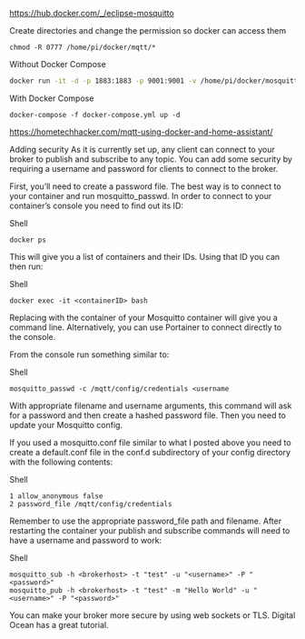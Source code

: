 https://hub.docker.com/_/eclipse-mosquitto

Create directories and change the permission so docker can access them
```
chmod -R 0777 /home/pi/docker/mqtt/*
```

Without Docker Compose
```bash
docker run -it -d -p 1883:1883 -p 9001:9001 -v /home/pi/docker/mosquitto/:/mosquitto/ eclipse-mosquitto
```

With Docker Compose
```
docker-compose -f docker-compose.yml up -d
```


https://hometechhacker.com/mqtt-using-docker-and-home-assistant/

Adding security
As it is currently set up, any client can connect to your broker to publish and subscribe to any topic. You can add some security by requiring a username and password for clients to connect to the broker.

First, you’ll need to create a password file. The best way is to connect to your container and run mosquitto_passwd. In order to connect to your container’s console you need to find out its ID:

Shell
```
docker ps
```
This will give you a list of containers and their IDs. Using that ID you can then run:

Shell
```
docker exec -it <containerID> bash
```
Replacing <containerID> with the container of your Mosquitto container will give you a command line. Alternatively, you can use Portainer to connect directly to the console.

From the console run something similar to:

Shell
```
mosquitto_passwd -c /mqtt/config/credentials <username
```
With appropriate filename and username arguments, this command will ask for a password and then create a hashed password file. Then you need to update your Mosquitto config.

If you used a mosquitto.conf file similar to what I posted above you need to create a default.conf file in the conf.d subdirectory of your config directory with the following contents:

Shell
```
1 allow_anonymous false
2 password_file /mqtt/config/credentials
```
Remember to use the appropriate password_file path and filename. After restarting the container your publish and subscribe commands will need to have a username and password to work:

Shell
```
mosquitto_sub -h <brokerhost> -t "test" -u "<username>" -P "<password>"
mosquitto_pub -h <brokerhost> -t "test" -m "Hello World" -u "<username>" -P "<password>"
```
You can make your broker more secure by using web sockets or TLS. Digital Ocean has a great tutorial.